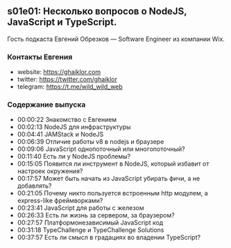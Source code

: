 s01e01: Несколько вопросов о NodeJS, JavaScript и TypeScript. 
-------------------------------------------------------------

Гость подкаста Евгений Обрезков — Software Engineer из компании Wix.

### Контакты Евгения
- website: https://ghaiklor.com
- twitter: https://twitter.com/ghaiklor
- telegram: https://t.me/wild_wild_web


### Содержание выпуска
- 00:00:22 Знакомство с Евгением
- 00:02:13 NodeJS для инфраструктуры
- 00:04:41 JAMStack и NodeJS
- 00:06:39 Отличие работы v8 в nodejs и браузере
- 00:09:06 JavaScript однопоточный или многопоточный?
- 00:11:40 Есть ли у NodeJS проблемы?
- 00:15:05 Появится ли инструмент в NodeJS, который избавит от настроек окружения?
- 00:17:57 Может быть начать из JavaScript убирать фичи, а не добавлять?
- 00:21:05 Почему никто пользуется встроенным http модулем, а express-like фреймворками?
- 00:23:41 JavaScript для работы с железом
- 00:26:33 Есть ли жизнь за сервером, за браузером?
- 00:27:57 Платформонезависимый JavaScript код
- 00:31:18 TypeChallenge и TypeChallenge Solutions
- 00:37:57 Есть ли смысл в градациях во владении TypeScript?
